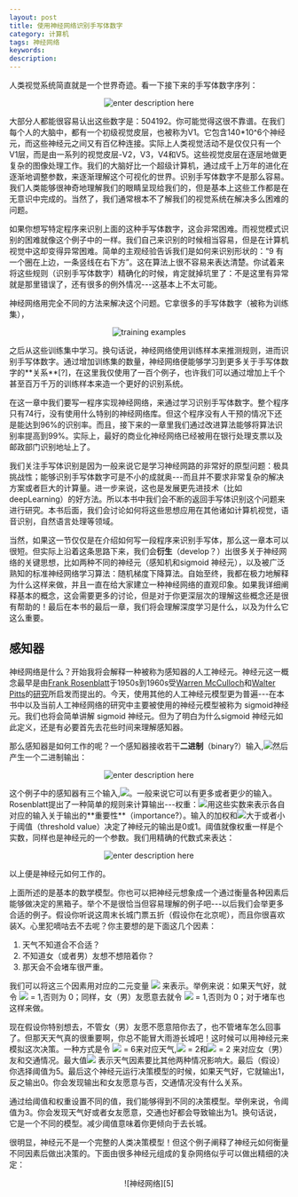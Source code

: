 ```yaml
---
layout: post
title: 使用神经网络识别手写体数字
category: 计算机
tags: 神经网络
keywords: 
description: 
---
```





人类视觉系统简直就是一个世界奇迹。看一下接下来的手写体数字序列：     
<center>

![enter description here][1]     
</center>
大部分人都能很容易认出这些数字是：504192。你可能觉得这很不靠谱。在我们每个人的大脑中，都有一个初级视觉皮层，也被称为V1。它包含140*10^6个神经元，而这些神经元之间又有百亿种连接。实际上人类视觉活动不是仅仅只有一个V1层，而是由一系列的视觉皮层-V2，V3，V4和V5。这些视觉皮层在逐层地做更复杂的图像处理工作。我们的大脑好比一个超级计算机，通过成千上万年的进化在逐渐地调整参数，来逐渐理解这个可视化的世界。识别手写体数字不是那么容易。我们人类能够很神奇地理解我们的眼睛呈现给我们的，但是基本上这些工作都是在无意识中完成的。当然了，我们通常根本不了解我们的视觉系统在解决多么困难的问题。    


如果你想写特定程序来识别上面的这种手写体数字，这会非常困难。而视觉模式识别的困难就像这个例子中的一样。我们自己来识别的时候相当容易，但是在计算机视觉中这却变得异常困难。简单的主观经验告诉我们是如何来识别形状的：“9 有一个圈在上边，一条竖线在右下方”。这在算法上很不容易来表达清楚。你试着来将这些规则（识别手写体数字）精确化的时候，肯定就掉坑里了：不是这里有异常就是那里错误了，还有很多的例外情况---这基本上不太可能。      

神经网络用完全不同的方法来解决这个问题。它拿很多的手写体数字（被称为训练集），     
<center>     

![training examples][2]     
</center>
之后从这些训练集中学习。换句话说，神经网络使用训练样本来推测规则，进而识别手写体数字。通过增加训练集的数量，神经网络便能够学习到更多关于手写体数字的**关系**[?]，在这里我仅使用了一百个例子，也许我们可以通过增加上千个甚至百万千万的训练样本来造一个更好的识别系统。     

在这一章中我们要写一程序实现神经网络，来通过学习识别手写体数字。整个程序只有74行，没有使用什么特别的神经网络库。但这个程序没有人干预的情况下还是能达到96%的识别率。而且，接下来的一章里我们通过改进算法能够将算法识别率提高到99%。实际上，最好的商业化神经网络已经被用在银行处理支票以及邮政部门识别地址上了。    

我们关注手写体识别是因为一般来说它是学习神经网路的非常好的原型问题：极具挑战性；能够识别手写体数字可是不小的成就奥---而且并不要求非常复杂的解决方案或者巨大的计算量。进一步来说，这也是发展更先进技术（比如deepLearning）的好方法。所以本书中我们会不断的返回手写体识别这个问题来进行研究。本书后面，我们会讨论如何将这些思想应用在其他诸如计算机视觉，语音识别，自然语言处理等领域。    

当然，如果这一节仅仅是在介绍如何写一段程序来识别手写体，那么这一章本可以很短。但实际上沿着这条思路下来，我们会**衍生**（develop？）出很多关于神经网络的关键思想，比如两种不同的神经元（感知机和sigmoid 神经元），以及被广泛熟知的标准神经网络学习算法：随机梯度下降算法。自始至终，我都在极力地解释为什么这样来做，并且一直在给大家建立一种神经网络的直观印象。如果我详细阐释基本的概念，这会需要更多的讨论，但是对于你更深层次的理解这些概念还是很有帮助的！最后在本书的最后一章，我们将会理解深度学习是什么，以及为什么它这么重要。    

## 感知器    
神经网络是什么？开始我将会解释一种被称为感知器的人工神经元。神经元这一概念最早是由[Frank Rosenblatt](https://en.wikipedia.org/wiki/Frank_Rosenblatt)于1950s到1960s受[Warren McCulloch](https://en.wikipedia.org/wiki/Warren_McCulloch)和[Walter Pitts](https://en.wikipedia.org/wiki/Walter_Pitts)的[研究](http://scholar.google.ca/scholar?cluster=4035975255085082870)所启发而提出的。今天，使用其他的人工神经元模型更为普遍---在本书中以及当前人工神经网络的研究中主要被使用的神经元模型被称为 sigmoid神经元。我们也将会简单讲解 sigmoid 神经元。但为了明白为什么sigmoid 神经元如此定义，还是有必要首先去花些时间来理解感知器。      

那么感知器是如何工作的呢？一个感知器接收若干**二进制**（binary?）输入,<img src="http://www.forkosh.com/mathtex.cgi? x_1, x_2, \ldots">然后产生一个二进制输出：
<center>    

![enter description here][3]
</center>
这个例子中的感知器有三个输入,<img src="http://www.forkosh.com/mathtex.cgi? x_1, x_2,x_3, \ldots">。一般来说它可以有更多或者更少的输入。Rosenblatt提出了一种简单的规则来计算输出---权重：<img src="http://www.forkosh.com/mathtex.cgi? w_1, w_2, \ldots">用这些实数来表示各自对应的输入关于输出的**重要性**（importance?）。输入的加权和<img src="http://www.forkosh.com/mathtex.cgi? \sum_j w_j x_j">大于或者小于阈值（threshold value）决定了神经元的输出是0或1。阈值就像权重一样是个实数，同样也是神经元的一个参数。我们用精确的代数式来表达：     

<center>    

![enter description here][4]

</center>
  
以上便是神经元如何工作的。      

上面所述的是基本的数学模型。你也可以把神经元想象成一个通过衡量各种因素后能够做决定的黑箱子。举个不是很恰当但容易理解的例子吧---以后我们会举更多合适的例子。假设你听说这周末长城门票五折（假设你在北京呢），而且你很喜欢装X。心里犯嘀咕去不去呢？你主要想的是下面这几个因素：     
1.  天气不知道合不合适？
2.  不知道女（或者男）友想不想陪着你？ 
3.  那天会不会堵车很严重。    

我们可以将这三个因素用对应的二元变量  <img src="http://www.forkosh.com/mathtex.cgi? x_1,x_2,x_3">  来表示。举例来说：如果天气好，就令 <img src="http://www.forkosh.com/mathtex.cgi? x_1"> = 1,否则为 0；同样，女（男）友愿意去就令 <img src="http://www.forkosh.com/mathtex.cgi? x_2"> = 1,否则为 0；对于堵车也这样来做。      

现在假设你特别想去，不管女（男）友愿不愿意陪你去了，也不管堵车怎么回事了。但那天天气真的很重要啊，你总不能冒大雨游长城吧！这时候可以用神经元来模拟这次决策。一种方式是令 <img src="http://www.forkosh.com/mathtex.cgi? w_1"> = 6来对应天气,<img src="http://www.forkosh.com/mathtex.cgi? w_2"> = 2和<img src="http://www.forkosh.com/mathtex.cgi? w_3"> = 2 来对应女（男）友和交通情况。最大值<img src="http://www.forkosh.com/mathtex.cgi? w_1"> 表示天气因素要比其他两种情况影响大。最后（假设）你选择阈值为5。最后这个神经元运行决策模型的时候，如果天气好，它就输出1，反之输出0。你会发现输出和女友愿意与否，交通情况没有什么关系。     

通过给阈值和权重设置不同的值，我们能够得到不同的决策模型。举例来说，令阈值为3。你会发现天气好或者女友愿意，交通也好都会导致输出为1。换句话说，它是一个不同的模型。减少阈值意味着你更倾向于去长城。     

很明显，神经元不是一个完整的人类决策模型！但这个例子阐释了神经元如何衡量不同因素后做出决策的。下面由很多神经元组成的复杂网络似乎可以做出精细的决定：
<center>     
![神经网络][5]      

</center>








  [1]:http://7xomz3.com1.z0.glb.clouddn.com/00.png
  [2]:http://7xomz3.com1.z0.glb.clouddn.com/01.png
  [3]:http://7xomz3.com1.z0.glb.clouddn.com/02.png
  [4]:http://7xomz3.com1.z0.glb.clouddn.com/03.jpg
  [5]:http://7xomz3.com1.z0.glb.clouddn.com/net.png
  